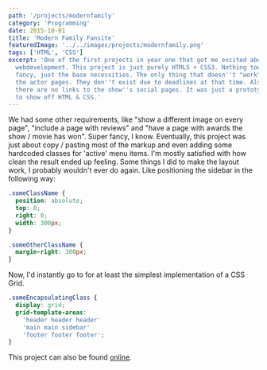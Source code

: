 ```yaml
---
path: '/projects/modernfamily'
category: 'Programming'
date: 2015-10-01
title: 'Modern Family Fansite'
featuredImage: '../../images/projects/modernfamily.png'
tags: ['HTML', 'CSS']
excerpt: 'One of the first projects in year one that got me excited about
  webdevelopment. This project is just purely HTML5 + CSS3. Nothing too
  fancy, just the base necessities. The only thing that doesn''t "work" is
  the actor pages. They don''t exist due to deadlines at that time. Also,
  there are no links to the show''s social pages. It was just a prototype
  to show off HTML & CSS.'
---
```


We had some other requirements, like "show a different image on every page", "include a page with reviews" and "have a page with awards the show / movie has won". Super fancy, I know. Eventually, this project was just about copy / pasting most of the markup and even adding some hardcoded classes for 'active' menu items. I'm mostly satisfied with how clean the result ended up feeling. Some things I did to make the layout work, I probably wouldn't ever do again. Like positioning the sidebar in the following way:

```css
.someClassName {
  position: absolute;
  top: 0;
  right: 0;
  width: 300px;
}

.someOtherClassName {
  margin-right: 300px;
}
```

Now, I'd instantly go to for at least the simplest implementation of a CSS Grid.

```css
.someEncapsulatingClass {
  display: grid;
  grid-template-areas:
    'header header header'
    'main main sidebar'
    'footer footer footer';
}
```

This project can also be found [online](http://modernfamily.csmr.nl).
